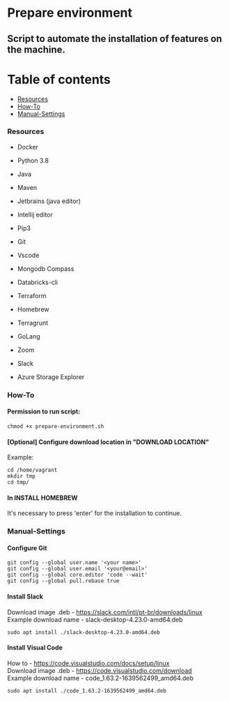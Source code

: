 # Prepare environment 

## Script to automate the installation of features on the machine.  

Table of contents
=================
<!--ts-->
   * [Resources](#Resources)
   * [How-To](#How-To)
   * [Manual-Settings](#Manual-Settings)
<!--te-->  

### Resources
- Docker

- Python 3.8

- Java

- Maven

- Jetbrains (java editor)

- Intellij editor

- Pip3

- Git

- Vscode

- Mongodb Compass

- Databricks-cli

- Terraform

- Homebrew

- Terragrunt

- GoLang

- Zoom

- Slack

- Azure Storage Explorer

### How-To

#### Permission to run script:
```
chmod +x prepare-environment.sh
```

#### [Optional] Configure download location in "DOWNLOAD LOCATION"
Example:
```
cd /home/vagrant
mkdir tmp
cd tmp/ 
```

#### In INSTALL HOMEBREW
It's necessary to press 'enter' for the installation to continue.  


### Manual-Settings

#### Configure Git

```
git config --global user.name '<your name>'
git config --global user.email '<your@email>'
git config --global core.editor 'code --wait'
git config --global pull.rebase true
```

#### Install Slack

Download image .deb - https://slack.com/intl/pt-br/downloads/linux  
Example download name - slack-desktop-4.23.0-amd64.deb
```
sudo apt install ./slack-desktop-4.23.0-amd64.deb
```

#### Install Visual Code

How to - https://code.visualstudio.com/docs/setup/linux  
Download image .deb - https://code.visualstudio.com/download  
Example download name - code_1.63.2-1639562499_amd64.deb
```
sudo apt install ./code_1.63.2-1639562499_amd64.deb
```
